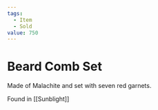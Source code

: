 ```yaml
---
tags:
  - Item
  - Sold
value: 750
---
```

# Beard Comb Set 

Made of Malachite and set with seven red garnets.

Found in [[Sunblight]]